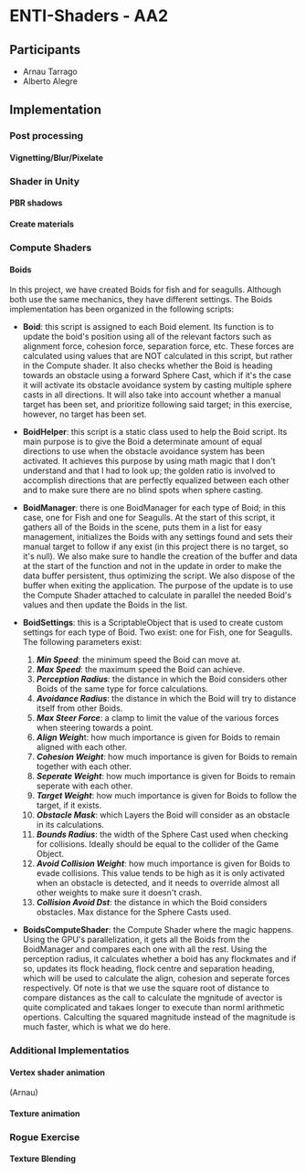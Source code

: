 # ENTI-Shaders - AA2

## Participants
* Arnau Tarrago
* Alberto Alegre

## Implementation

### Post processing
#### Vignetting/Blur/Pixelate
### Shader in Unity
#### PBR shadows
#### Create materials
### Compute Shaders
#### Boids
In this project, we have created Boids for fish and for seagulls. Although both use the same mechanics, they have different settings. The Boids implementation has been organized in the following scripts:
* **Boid**: this script is assigned to each Boid element. Its function is to update the boid's position using all of the relevant factors such as alignment force, cohesion force, separation force, etc. These forces are calculated using values that are NOT calculated in this script, but rather in the Compute shader. It also checks whether the Boid is heading towards an obstacle using a forward Sphere Cast, which if it's the case it will activate its obstacle avoidance system by casting multiple sphere casts in all directions. It will also take into account whether a manual target has been set, and prioritize following said target; in this exercise, however, no target has been set.
* **BoidHelper**: this script is a static class used to help the Boid script. Its main purpose is to give the Boid a determinate amount of equal directions to use when the obstacle avoidance system has been activated. It achieves this purpose by using math magic that I don't understand and that I had to look up; the golden ratio is involved to accomplish directions that are perfectly equalized between each other and to make sure there are no blind spots when sphere casting.
* **BoidManager**: there is one BoidManager for each type of Boid; in this case, one for Fish and one for Seagulls. At the start of this script, it gathers all of the Boids in the scene, puts them in a list for easy management, initializes the Boids with any settings found and sets their manual target to follow if any exist (in this project there is no target, so it's null). We also make sure to handle the creation of the buffer and data at the start of the function and not in the update in order to make the data buffer persistent, thus optimizing the script. We also dispose of the buffer when exiting the application. The purpose of the update is to use the Compute Shader attached to calculate in parallel the needed Boid's values and then update the Boids in the list. 
* **BoidSettings**: this is a ScriptableObject that is used to create custom settings for each type of Boid. Two exist: one for Fish, one for Seagulls. The following parameters exist:
    1. ***Min Speed***: the minimum speed the Boid can move at.
    1. ***Max Speed***: the maximum speed the Boid can achieve.
    1. ***Perception Radius***: the distance in which the Boid considers other Boids of the same type for force calculations. 
    1. ***Avoidance Radius***: the distance in which the Boid will try to distance itself from other Boids.
    1. ***Max Steer Force***: a clamp to limit the value of the various forces when steering towards a point.
    1. ***Align Weigh***t: how much importance is given for Boids to remain aligned with each other.
    1. ***Cohesion Weight***: how much importance is given for Boids to remain together with each other. 
    1. ***Seperate Weight***: how much importance is given for Boids to remain seperate with each other.
    1. ***Target Weight***: how much importance is given for Boids to follow the target, if it exists.
    1. ***Obstacle Mask***: which Layers the Boid will consider as an obstacle in its calculations.
    1. ***Bounds Radius***: the width of the Sphere Cast used when checking for collisions. Ideally should be equal to the collider of the Game Object.
    1. ***Avoid Collision Weight***: how much importance is given for Boids to evade collisions. This value tends to be high as it is only activated when an obstacle is detected, and it needs to override almost all other weights to make sure it doesn't crash.
    1. ***Collision Avoid Dst***: the distance in which the Boid considers obstacles. Max distance for the Sphere Casts used.
    
* **BoidsComputeShader**: the Compute Shader where the magic happens. Using the GPU's parallelization, it gets all the Boids from the BoidManager and compares each one with all the rest. Using the perception radius, it calculates whether a boid has any flockmates and if so, updates its flock heading, flock centre and separation heading, which will be used to calculate the align, cohesion and seperate forces respectively. Of note is that we use the square root of distance to compare distances as the call to calculate the mgnitude of  avector is quite complicated and takaes longer to execute than norml arithmetic opertions. Calculting the squared magnitude instead of the magnitude is much faster, which is what we do here.

### Additional Implementatios
#### Vertex shader animation
(Arnau)
#### Texture animation
### Rogue Exercise
#### Texture Blending
